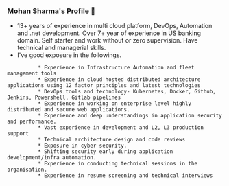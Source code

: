 ### Mohan Sharma's Profile 👋


<!--**mohan023/mohan023** is a ✨ _special_ ✨ repository because its `README.md` (this file) appears on your GitHub profile.

Here are some ideas to get you started:-->

- 13+ years of experience in multi cloud platform, DevOps, Automation and .net development. Over 7+ year of experience in US banking domain. Self starter and work without or zero supervision. Have technical and managerial skills.
- I've good exposure in the followings.<br>
```       * Good exposure and understandings of Azure, AWS and multicloud PaaS like PCF and Red Hat OpenShift.
          * Experience in Infrastructure Automation and fleet  management tools 
          * Experience in cloud hosted distributed architecture applications using 12 factor principles and latest technologies
          * DevOps tools and technology- Kubernetes, Docker, Github, Jenkins, Powershell, Gitlab pipelines 
          * Experience in working on enterprise level highly distributed and secure web applications. 
          * Experience and deep understandings in application security and performance.
          * Vast experience in development and L2, L3 production support
          * Technical architecture design and code reviews
          * Exposure in cyber security.
          * Shifting security early during application development/infra automation.
          * Experience in conducting technical sessions in the organisation.
          * Experience in resume screening and technical interviews

          
 ```       

<!---- 👯 I’m looking to collaborate on ...
- 🤔 I’m looking for help with ...
 💬 Ask me about ...
- 📫 How to reach me: 
- 😄 Pronouns: ...
- ⚡ Fun fact: ...-->
